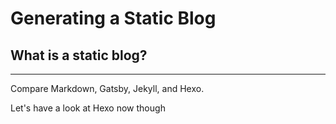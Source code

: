 # Generating a Static Blog

## What is a static blog?

<hr>
Compare Markdown, Gatsby, Jekyll, and Hexo.

Let's have a look at Hexo now though
